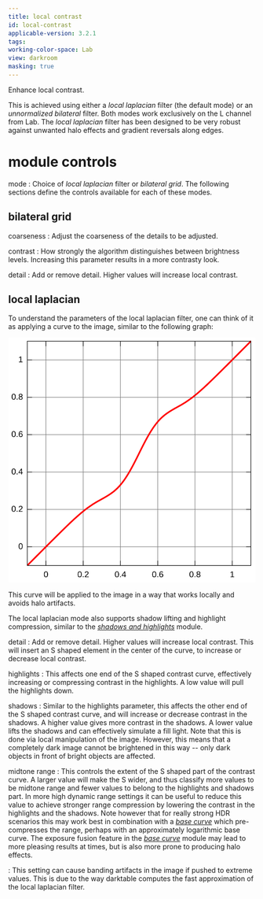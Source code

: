 ```yaml
---
title: local contrast
id: local-contrast
applicable-version: 3.2.1
tags:
working-color-space: Lab
view: darkroom
masking: true
---
```

Enhance local contrast.

This is achieved using either a _local laplacian_ filter (the default mode) or an _unnormalized bilateral_ filter. Both modes work exclusively on the L channel from Lab. The _local laplacian_ filter has been designed to be very robust against unwanted halo effects and gradient reversals along edges.

# module controls

mode
: Choice of _local laplacian_ filter or _bilateral grid_. The following sections define the controls available for each of these modes.

## bilateral grid

coarseness
: Adjust the coarseness of the details to be adjusted.

contrast
: How strongly the algorithm distinguishes between brightness levels. Increasing this parameter results in a more contrasty look.

detail
: Add or remove detail. Higher values will increase local contrast.

## local laplacian

To understand the parameters of the local laplacian filter, one can think of it as applying a curve to the image, similar to the following graph:

![local laplacian curve](local-contrast/local-laplacian-curve.png#w33)

This curve will be applied to the image in a way that works locally and avoids halo artifacts.

The local laplacian mode also supports shadow lifting and highlight compression, similar to the [_shadows and highlights_](shadows-and-highlights.md) module.

detail
: Add or remove detail. Higher values will increase local contrast. This will insert an S shaped element in the center of the curve, to increase or decrease local contrast.

highlights
: This affects one end of the S shaped contrast curve, effectively increasing or compressing contrast in the highlights. A low value will pull the highlights down.

shadows
: Similar to the highlights parameter, this affects the other end of the S shaped contrast curve, and will increase or decrease contrast in the shadows. A higher value gives more contrast in the shadows. A lower value lifts the shadows and can effectively simulate a fill light. Note that this is done via local manipulation of the image. However, this means that a completely dark image cannot be brightened in this way -- only dark objects in front of bright objects are affected.

midtone range
: This controls the extent of the S shaped part of the contrast curve. A larger value will make the S wider, and thus classify more values to be midtone range and fewer values to belong to the highlights and shadows part. In more high dynamic range settings it can be useful to reduce this value to achieve stronger range compression by lowering the contrast in the highlights and the shadows. Note however that for really strong HDR scenarios this may work best in combination with a [_base curve_](./base-curve.md) which pre-compresses the range, perhaps with an approximately logarithmic base curve. The exposure fusion feature in the [_base curve_](./base-curve.md) module may lead to more pleasing results at times, but is also more prone to producing halo effects.

: This setting can cause banding artifacts in the image if pushed to extreme values. This is due to the way darktable computes the fast approximation of the local laplacian filter.
